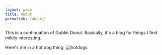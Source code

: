 ```yaml
---
layout: page
title: About
permalink: /about/
---
```

This is a continuation of Dublin Donut. Basically, it's a blog for things I find mildly interesting.

Here's me in a hot dog thing:
![hotdogs](/blog/images/me.jpg)